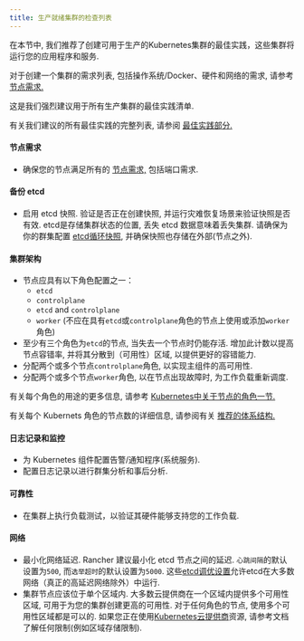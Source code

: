 ```yaml
---
title: 生产就绪集群的检查列表
---
```


在本节中, 我们推荐了创建可用于生产的Kubernetes集群的最佳实践，这些集群将运行您的应用程序和服务.

对于创建一个集群的需求列表, 包括操作系统/Docker、硬件和网络的需求, 请参考 [节点需求.](/docs/cluster-provisioning/node-requirements)

这是我们强烈建议用于所有生产集群的最佳实践清单.

有关我们建议的所有最佳实践的完整列表, 请参阅 [最佳实践部分.](/docs/best-practices)

#### 节点需求

- 确保您的节点满足所有的 [节点需求,](/docs/cluster-provisioning/node-requirements/) 包括端口需求.

#### 备份 etcd

- 启用 etcd 快照. 验证是否正在创建快照, 并运行灾难恢复场景来验证快照是否有效. etcd是存储集群状态的位置, 丢失 etcd 数据意味着丢失集群. 请确保为你的群集配置 [etcd循环快照](/docs/backups/backups/ha-backups/#option-a-recurring-snapshots), 并确保快照也存储在外部(节点之外).

#### 集群架构

- 节点应具有以下角色配置之一：
  - `etcd`
  - `controlplane`
  - `etcd` and `controlplane`
  - `worker` (不应在具有`etcd`或`controlplane`角色的节点上使用或添加`worker`角色)
- 至少有三个角色为`etcd`的节点, 当失去一个节点时仍能存活. 增加此计数以提高节点容错率, 并将其分散到（可用性）区域, 以提供更好的容错能力.
- 分配两个或多个节点`controlplane`角色, 以实现主组件的高可用性.
- 分配两个或多个节点`worker`角色, 以在节点出现故障时, 为工作负载重新调度.

有关每个角色的用途的更多信息, 请参考 [Kubernetes中关于节点的角色一节.](/docs/cluster-provisioning/production/nodes-and-roles)

有关每个 Kubernets 角色的节点数的详细信息, 请参阅有关 [推荐的体系结构.](/docs/overview/architecture-recommendations/)

#### 日志记录和监控

- 为 Kubernetes 组件配置告警/通知程序(系统服务).
- 配置日志记录以进行群集分析和事后分析.

#### 可靠性

- 在集群上执行负载测试，以验证其硬件能够支持您的工作负载.

#### 网络

- 最小化网络延迟. Rancher 建议最小化 etcd 节点之间的延迟. `心跳间隔`的默认设置为`500`, 而`选举超时`的默认设置为`5000`. 这些[etcd调优设置](https://coreos.com/etcd/docs/latest/tuning.html)允许etcd在大多数网络（真正的高延迟网络除外）中运行.
- 集群节点应该位于单个区域内. 大多数云提供商在一个区域内提供多个可用性区域, 可用于为您的集群创建更高的可用性. 对于任何角色的节点, 使用多个可用性区域都是可以的. 如果您正在使用[Kubernetes云提供商](/docs/cluster-provisioning/rke-clusters/options/Cloud-providers/)资源, 请参考文档了解任何限制(例如区域存储限制).
